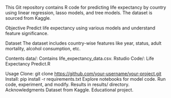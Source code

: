 This Git repository contains R code for predicting life expectancy by country using linear regression, lasso models, and tree models. The dataset is sourced from Kaggle.

Objective
Predict life expectancy using various models and understand feature significance.

Dataset
The dataset includes country-wise features like year, status, adult mortality, alcohol consumption, etc.

Contents
data/: Contains life_expectancy_data.csv.
Rstudio Code/: Life Expectancy Predict.R

Usage
Clone: git clone https://github.com/your-username/your-project.git
Install: pip install -r requirements.txt
Explore notebooks for model code.
Run code, experiment, and modify.
Results in results/ directory.
Acknowledgments
Dataset from Kaggle.
Educational project.

